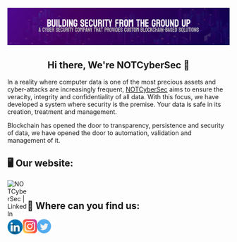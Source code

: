 <p align="center">
  <a href="https://notcybersec.com" target="_blank" rel="noreferrer"><img src="https://github.com/NOT-CyberSec/.github/blob/b2f920552888a534fb9aef78d5f1d56ac3c6c714/img/bannerGit.png" alt="banner"></a>
</p>

<h2 align="center"> Hi there, We're NOTCyberSec </a> 👋 </h2>

In a reality where computer data is one of the most precious assets and cyber-attacks are increasingly frequent, [NOTCyberSec](https://notcybersec.com) aims to ensure the veracity, integrity and confidentiality of all data. With this focus, we have developed a system where security is the premise. Your data is safe in its creation, treatment and management. 

Blockchain has opened the door to transparency, persistence and security of data, we have opened the door to automation, validation and management of it.


## 🖥️ Our website:
<a href="https://notcybersec.com"><img align="left" src="https://github.com/NOT-CyberSec/Designs/blob/designs/%23NOT/png/NOT_Icon-Cores-Preto.png" alt="NOTCyberSec | LinkedIn" width="45px"/></a>
</br>

## 🤝 Where can you find us:
<a href="https://www.linkedin.com/company/notcybersec?trk=profile-badge"><img align="left" src="https://github.com/GoncaloGil0/GoncaloGil0/blob/7d707718956f48b78a53c911726c6e41cc95d3ab/img/linkedin(1).png" alt="NOTCyberSec | LinkedIn" width="35px"/></a>

<a href="https://www.instagram.com/notcybersec/"><img align="left" src="https://github.com/NOT-CyberSec/.github/blob/34df78ed05ab90ffc476fb47ecd2c509e3f10e6c/img/instagram.svg" alt="NOTCyberSec | Instagram" width="32px"/></a>

<a href="https://www.twitter.com/notcybersec/"><img align="left" src="https://raw.githubusercontent.com/NOT-CyberSec/.github/290187c43a52eac52bdf38ac1b27733272b9e73a/img/twitter.svg" alt="NOTCyberSec | Twitter" width="32px"/></a>
